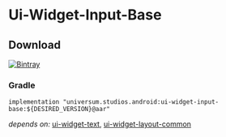Ui-Widget-Input-Base
===============

## Download ##
[![Bintray](https://api.bintray.com/packages/universum-studios/android/universum.studios.android%3Aui/images/download.svg)](https://bintray.com/universum-studios/android/universum.studios.android%3Aui/_latestVersion)

### Gradle ###

    implementation "universum.studios.android:ui-widget-input-base:${DESIRED_VERSION}@aar"

_depends on:_
[ui-widget-text](https://github.com/universum-studios/android_ui/tree/master/library-widget-text),
[ui-widget-layout-common](https://github.com/universum-studios/android_ui/tree/master/library-widget-layout-common)